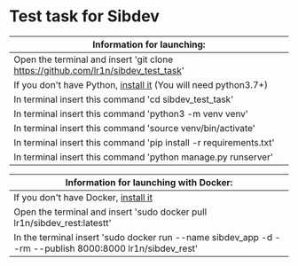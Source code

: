 # Test task for Sibdev

**Information for launching:** |
------------------------------ |
Open the terminal and insert 'git clone https://github.com/lr1n/sibdev_test_task'|
If you don't have Python, [install it](https://www.python.org/) (You will need python3.7+)|
In terminal insert this command 'cd sibdev_test_task'|
In terminal insert this command 'python3 -m venv venv'|
In terminal insert this command 'source venv/bin/activate'|
In terminal insert this command 'pip install -r requirements.txt'|
In terminal insert this command 'python manage.py runserver'|

**Information for launching with Docker:** |
------------------------------ |
If you don't have Docker, [install it](https://docs.docker.com/get-docker/)|
Open the terminal and insert 'sudo docker pull lr1n/sibdev_rest:latestt'|
In the terminal insert 'sudo docker run --name sibdev_app -d --rm --publish 8000:8000 lr1n/sibdev_rest'|
